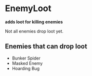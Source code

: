 # EnemyLoot
**adds loot for killing enemies** 

Not all enemies drop loot yet. 


## Enemies that can drop loot 
- Bunker Spider 
- Masked Enemy
- Hoarding Bug

